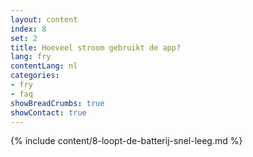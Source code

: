 ```yaml
---
layout: content
index: 8
set: 2
title: Hoeveel stroom gebruikt de app?
lang: fry
contentLang: nl
categories:
- fry
- faq
showBreadCrumbs: true
showContact: true
---
```

{% include content/8-loopt-de-batterij-snel-leeg.md %}
